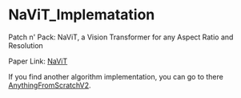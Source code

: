 # NaViT_Implematation

Patch n' Pack: NaViT, a Vision Transformer for any Aspect Ratio and Resolution

Paper Link: [NaViT](https://arxiv.org/pdf/2307.06304)

If you find another algorithm implementation, you can go to there [AnythingFromScratchV2](https://github.com/DngBack/AnythingFromScratchV2).
